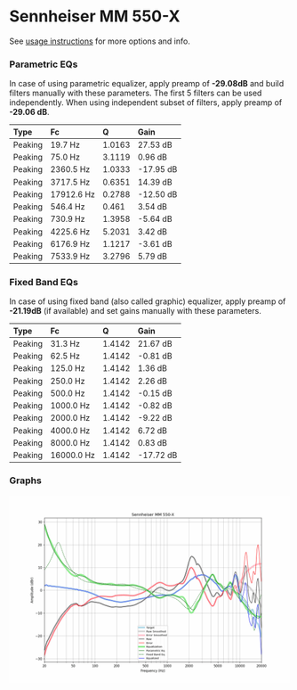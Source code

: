 # Sennheiser MM 550-X
See [usage instructions](https://github.com/jaakkopasanen/AutoEq#usage) for more options and info.

### Parametric EQs
In case of using parametric equalizer, apply preamp of **-29.08dB** and build filters manually
with these parameters. The first 5 filters can be used independently.
When using independent subset of filters, apply preamp of **-29.06 dB**.

| Type    | Fc         |      Q | Gain      |
|:--------|:-----------|:-------|:----------|
| Peaking | 19.7 Hz    | 1.0163 | 27.53 dB  |
| Peaking | 75.0 Hz    | 3.1119 | 0.96 dB   |
| Peaking | 2360.5 Hz  | 1.0333 | -17.95 dB |
| Peaking | 3717.5 Hz  | 0.6351 | 14.39 dB  |
| Peaking | 17912.6 Hz | 0.2788 | -12.50 dB |
| Peaking | 546.4 Hz   | 0.461  | 3.54 dB   |
| Peaking | 730.9 Hz   | 1.3958 | -5.64 dB  |
| Peaking | 4225.6 Hz  | 5.2031 | 3.42 dB   |
| Peaking | 6176.9 Hz  | 1.1217 | -3.61 dB  |
| Peaking | 7533.9 Hz  | 3.2796 | 5.79 dB   |

### Fixed Band EQs
In case of using fixed band (also called graphic) equalizer, apply preamp of **-21.19dB**
(if available) and set gains manually with these parameters.

| Type    | Fc         |      Q | Gain      |
|:--------|:-----------|:-------|:----------|
| Peaking | 31.3 Hz    | 1.4142 | 21.67 dB  |
| Peaking | 62.5 Hz    | 1.4142 | -0.81 dB  |
| Peaking | 125.0 Hz   | 1.4142 | 1.36 dB   |
| Peaking | 250.0 Hz   | 1.4142 | 2.26 dB   |
| Peaking | 500.0 Hz   | 1.4142 | -0.15 dB  |
| Peaking | 1000.0 Hz  | 1.4142 | -0.82 dB  |
| Peaking | 2000.0 Hz  | 1.4142 | -9.22 dB  |
| Peaking | 4000.0 Hz  | 1.4142 | 6.72 dB   |
| Peaking | 8000.0 Hz  | 1.4142 | 0.83 dB   |
| Peaking | 16000.0 Hz | 1.4142 | -17.72 dB |

### Graphs
![](./Sennheiser%20MM%20550-X.png)
